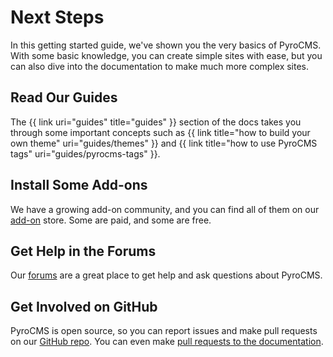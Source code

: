 # Next Steps

In this getting started guide, we've shown you the very basics of PyroCMS. With some basic knowledge, you can create simple sites with ease, but you can also dive into the documentation to make much more complex sites.

</div>
<div class="doc_content">

## Read Our Guides

The {{ link uri="guides" title="guides" }} section of the docs takes you through some important concepts such as {{ link title="how to build your own theme" uri="guides/themes" }} and {{ link title="how to use PyroCMS tags" uri="guides/pyrocms-tags" }}.

## Install Some Add-ons

We have a growing add-on community, and you can find all of them on our [add-on](https://www.pyrocms.com/store) store. Some are paid, and some are free.

## Get Help in the Forums

Our [forums](https://forum.pyrocms.com/) are a great place to get help and ask questions about PyroCMS.

## Get Involved on GitHub

PyroCMS is open source, so you can report issues and make pull requests on our [GitHub repo](https://github.com/pyrocms/pyrocms). You can even make [pull requests to the documentation](https://github.com/pyrocms/pyrocms-docs).
